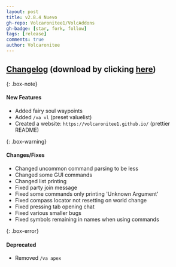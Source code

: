 ```yaml
---
layout: post
title: v2.8.4 Nuevo
gh-repo: Volcaronitee1/VolcAddons
gh-badge: [star, fork, follow]
tags: [release]
comments: true
author: Volcaronitee
---
```


## [Changelog](https://github.com/Volcaronitee1/VolcAddons/releases/tag/2.8.4) (download by clicking [here](https://github.com/Volcaronitee1/VolcAddons/releases/tag/2.8.4))

{: .box-note}
#### New Features
- Added fairy soul waypoints
- Added `/va vl` (preset valuelist)
- Created a website: `https://volcaronitee1.github.io/` (prettier README)

{: .box-warning}
#### Changes/Fixes
- Changed uncommon command parsing to be less
- Changed some GUI commands
- Changed list printing
- Fixed party join message
- Fixed some commands only printing 'Unknown Argument'
- Fixed compass locator not resetting on world change
- Fixed pressing tab opening chat
- Fixed various smaller bugs
- Fixed symbols remaining in names when using commands

{: .box-error}
#### Deprecated
- Removed `/va apex`
